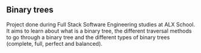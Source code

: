 ## Binary trees
Project done during Full Stack Software Engineering studies at ALX School. It aims to learn about what is a binary tree, the different traversal methods to go through a binary tree and the different types of binary trees (complete, full, perfect and balanced).
